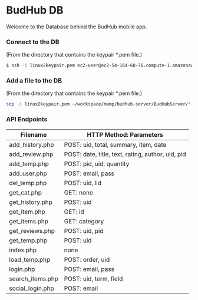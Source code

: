# BudHub DB
Welcome to the Database behind the BudHub mobile app.

### Connect to the DB
(From the directory that contains the keypair *.pem file.)
```sh
$ ssh -i linux2keypair.pem ec2-user@ec2-54-164-68-76.compute-1.amazonaws.com
```
### Add a file to the DB
(From the directory that contains the keypair *.pem file.)
```sh
scp -i linux2keypair.pem ~/workspace/mamp/budhub-server/BudHubServer/*.php ec2-user@ec2-54-164-68-76.compute-1.amazonaws.com:/var/www/html
```
### API Endpoints
| Filename | HTTP Method: Parameters |
| ------ | ------ |
| add_history.php | POST: uid, total, summary, item, date |
| add_review.php | POST: date, title, text, rating, author, uid, pid |
| add_temp.php | POST: pid, uid, quantity |
| add_user.php | POST: email, pass |
| del_temp.php | POST: uid, lid |
| get_cat.php | GET: none |
| get_history.php | POST: uid |
| get_item.php | GET: id |
| get_items.php | GET: category |
| get_reviews.php | POST: uid, pid |
| get_temp.php | POST: uid |
| index.php | none |
| load_temp.php | POST: order, uid |
| login.php | POST: email, pass |
| search_items.php | POST: uid, term, field|
| social_login.php | POST: email |
